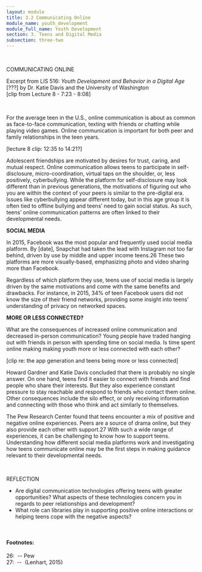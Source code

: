 ```yaml
---
layout: module
title: 3.2 Communicating Online
module_name: youth_development
module_full_name: Youth Development
section: 3. Teens and Digital Media
subsection: three-two
---
```



<br> 
<div class="explanatory">  

  <p><span class="box-title">COMMUNICATING ONLINE</span></p> 

<p>Excerpt from LIS 516: <i>Youth Development and Behavior in a Digital Age</i> [???] by Dr. Katie Davis and the University of Washington <br>
[clip from Lecture 8 -  7:23 - 8:08]</p> 

</div> 
<br> 

For the average teen in the U.S., online communication is about as common as face-to-face communication, texting with friends or chatting while playing video games. Online communication is important for both peer and family relationships in the teen years. 

[lecture 8 clip: 12:35 to 14:21?] 

Adolescent friendships are motivated by desires for trust, caring, and mutual respect. Online communication allows teens to participate in self-disclosure, micro-coordination, virtual taps on the shoulder, or, less positively, cyberbullying. While the platform for self-disclosure may look different than in previous generations, the motivations of figuring out who you are within the context of your peers is similar to the pre-digital era. Issues like cyberbullying appear different today, but in this age group it is often tied to offline bullying and teens’ need to gain social status. As such, teens’ online communication patterns are often linked to their developmental needs.

**SOCIAL MEDIA** 

In 2015, Facebook was the most popular and frequently used social media platform. By [date], Snapchat had taken the lead with Instagram not too far behind, driven by use by middle and upper income teens.26 These two platforms are more visually-based, emphasizing photo and video sharing more than Facebook. 

Regardless of which platform they use, teens use of social media is largely driven by the same motivations and come with the same benefits and drawbacks. For instance, in 2015, 34% of teen Facebook users did not know the size of their friend networks, providing some insight into teens’ understanding of privacy on networked spaces.  

**MORE OR LESS CONNECTED?** 

What are the consequences of increased online communication and decreased in-person communication? Young people have traded hanging out with friends in person with spending time on social media. Is time spent online making making youth more or less connected with each other?  

[clip re: the app generation and teens being more or less connected] 

Howard Gardner and Katie Davis concluded that there is probably no single answer. On one hand, teens find it easier to connect with friends and find people who share their interests. But they also experience constant pressure to stay reachable and respond to friends who contact them online. Other consequences include the silo effect, or only receiving information and connecting with those who think and act similarly to themselves.  

The Pew Research Center found that teens encounter a mix of positive and negative online experiences. Peers are a source of drama online, but they also provide each other with support.27 With such a wide range of experiences, it can be challenging to know how to support teens. Understanding how different social media platforms work and investigating how teens communicate online may be the first steps in making guidance relevant to their developmental needs. 

<br>
<div class="reflection"> 

  <p><span class="box-title">REFLECTION</span></p> 
  <ul>
  <li>Are digital communication technologies offering teens with greater opportunities? What aspects of these technologies concern you in regards to peer relationships and development?</li>
<li>What role can libraries play in supporting positive online interactions or helping teens cope with the negative aspects?</li>
</div>
<br>



#### Footnotes:

<a name="fn26">26</a>:  -- Pew
<br>
<a name="fn27">27</a>:  --  (Lenhart, 2015)
